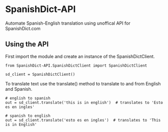 # SpanishDict-API
Automate Spanish-English translation using unoffical API for SpanishDict.com

## Using the API
First import the module and create an instance of the SpanishDictClient.
```
from SpanishDict-API.SpanishDictClient import SpanishDictClient

sd_client = SpanishDictClient()
```
To translate text use the translate() method to translate to and from English and Spanish.
```
# english to spanish
out = sd_client.translate('this is in english')  # translates to 'Esto es en ingles'

# spanish to english
out = sd_client.translate('esto es en ingles')  # translates to 'This is in English'
```
